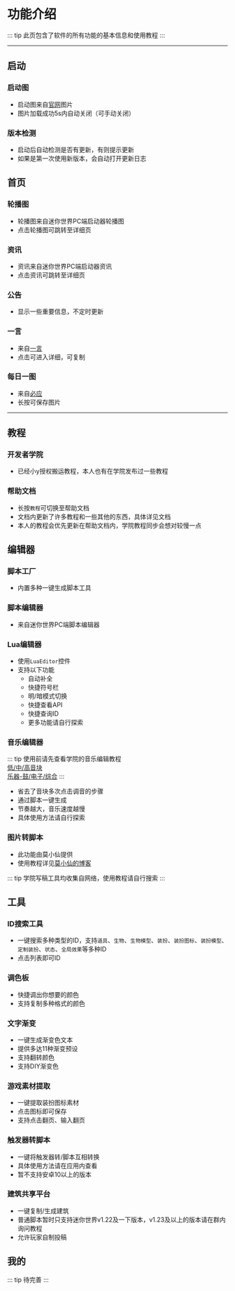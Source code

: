 # 功能介绍

::: tip
此页包含了软件的所有功能的基本信息和使用教程
:::

---

## 启动

### 启动图

- 启动图来自[官网](https://mini1.cn/)图片
- 图片加载成功5s内自动关闭（可手动关闭）

### 版本检测

- 启动后自动检测是否有更新，有则提示更新
- 如果是第一次使用新版本，会自动打开更新日志

## 首页

### 轮播图

- 轮播图来自迷你世界PC端启动器轮播图
- 点击轮播图可跳转至详细页

### 资讯

- 资讯来自迷你世界PC端启动器资讯
- 点击资讯可跳转至详细页

### 公告

- 显示一些重要信息，不定时更新

### 一言

- 来自[一言](https://hitokoto.cn/)
- 点击可进入详细，可复制

### 每日一图

- 来自[必应](https://cn.bing.com/)
- 长按可保存图片

---

## 教程

### 开发者学院

- 已经小y授权搬运教程，本人也有在学院发布过一些教程

### 帮助文档

- 长按`教程`可切换至帮助文档
- 文档内更新了许多教程和一些其他的东西，具体详见文档
- 本人的教程会优先更新在帮助文档内，学院教程同步会想对较慢一点

## 编辑器

### 脚本工厂

- 内置多种一键生成脚本工具

### 脚本编辑器

- 来自迷你世界PC端脚本编辑器

### Lua编辑器

- 使用`LuaEditor`控件
- 支持以下功能
    - 自动补全
    - 快捷符号栏
    - 明/暗模式切换
    - 快捷查看API
    - 快捷查询ID
    - 更多功能请自行探索

### 音乐编辑器

::: tip
使用前请先查看学院的音乐编辑教程  
[低/中/高音块](https://dev-wiki.mini1.cn/cyclopdeia?wikiMenuId=1&wikiId=1114)  
[乐器-鼓/电子/综合](https://dev-wiki.mini1.cn/cyclopdeia?wikiMenuId=1&wikiId=1133)
:::

- 省去了音块多次点击调音的步骤
- 通过脚本一键生成
- 节奏越大，音乐速度越慢
- 具体使用方法请自行探索

### 图片转脚本

- 此功能由莫小仙提供
- 使用教程详见[莫小仙的博客](https://ycbrmsn.com/mini/script/detail/200/10)

::: tip
学院写稿工具均收集自网络，使用教程请自行搜索
:::

## 工具

### ID搜索工具

- 一键搜索多种类型的ID，支持`道具`、`生物`、`生物模型`、`装扮`、`装扮图标`、`装扮模型`、`定制装扮`、`状态`、`全局效果`等多种ID
- 点击列表即可ID

### 调色板

- 快捷调出你想要的颜色
- 支持复制多种格式的颜色

### 文字渐变

- 一键生成渐变色文本
- 提供多达11种渐变预设
- 支持翻转颜色
- 支持DIY渐变色

### 游戏素材提取

- 一键提取装扮图标素材
- 点击图标即可保存
- 支持点击翻页、输入翻页

### 触发器转脚本

- 一键将触发器转/脚本互相转换
- 具体使用方法请在应用内查看
- 暂不支持安卓10以上的版本

### 建筑共享平台

- 一键复制/生成建筑
- 普通脚本暂时只支持迷你世界v1.22及一下版本，v1.23及以上的版本请在群内询问教程
- 允许玩家自制投稿

## 我的

::: tip
待完善
:::